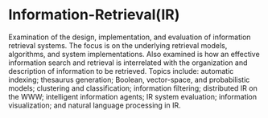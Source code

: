 # Information-Retrieval(IR)

Examination of the design, implementation, and evaluation of information retrieval systems. The focus is on the underlying retrieval models, algorithms, and system implementations. Also examined is how an effective information search and retrieval is interrelated with the organization and description of information to be retrieved. Topics include: automatic indexing; thesaurus generation; Boolean, vector-space, and probabilistic models; clustering and classification; information filtering; distributed IR on the WWW; intelligent information agents; IR system evaluation; information visualization; and natural language processing in IR. 
